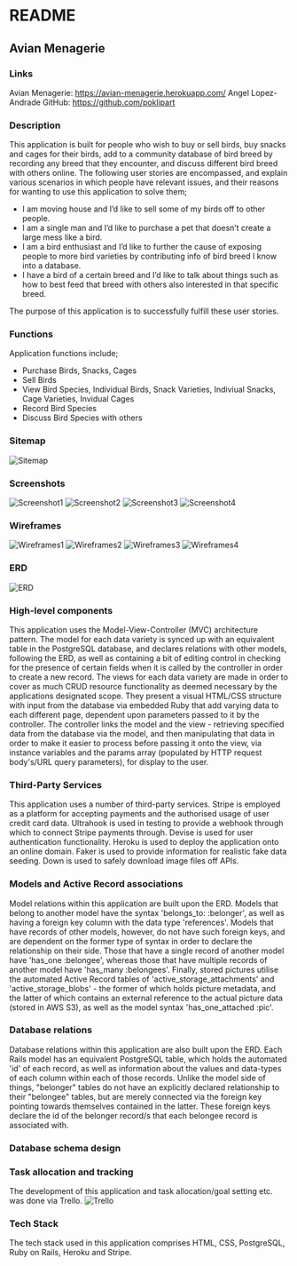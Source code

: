 # README

## Avian Menagerie

### Links
Avian Menagerie: https://avian-menagerie.herokuapp.com/
Angel Lopez-Andrade GitHub: https://github.com/poklipart

### Description
This application is built for people who wish to buy or sell birds, buy snacks and cages for their birds, add to a community database of bird breed by recording any breed that they encounter, and discuss different bird breed with others online. The following user stories are encompassed, and explain various scenarios in which people have relevant issues, and their reasons for wanting to use this application to solve them;

- I am moving house and I’d like to sell some of my birds off to other people.
- I am a single man and I’d like to purchase a pet that doesn’t create a large mess like a bird.
- I am a bird enthusiast and I’d like to further the cause of exposing people to more bird varieties by contributing info of bird breed I know into a database.
- I have a bird of a certain breed and I’d like to talk about things such as how to best feed that breed with others also interested in that specific breed.

The purpose of this application is to successfully fulfill these user stories.

### Functions
Application functions include;
- Purchase Birds, Snacks, Cages
- Sell Birds
- View Bird Species, Individual Birds, Snack Varieties, Indiviual Snacks, Cage Varieties, Invidual Cages
- Record Bird Species
- Discuss Bird Species with others

### Sitemap
![Sitemap](./docs/sitemap.png)

### Screenshots
![Screenshot1](./docs/screenshot1.png)
![Screenshot2](./docs/screenshot2.png)
![Screenshot3](./docs/screenshot3.png)
![Screenshot4](./docs/screenshot4.png)

### Wireframes
![Wireframes1](./docs/wireframes1.png)
![Wireframes2](./docs/wireframes2.png)
![Wireframes3](./docs/wireframes3.png)
![Wireframes4](./docs/wireframes4.png)

### ERD
![ERD](./docs/erd1.png)

### High-level components
This application uses the Model-View-Controller (MVC) architecture pattern. The model for each data variety is synced up with an equivalent table in the PostgreSQL database, and declares relations with other models, following the ERD, as well as containing a bit of editing control in checking for the presence of certain fields when it is called by the controller in order to create a new record. The views for each data variety are made in order to cover as much CRUD resource functionality as deemed necessary by the applications designated scope. They present a visual HTML/CSS structure with input from the database via embedded Ruby that add varying data to each different page, dependent upon parameters passed to it by the controller. The controller links the model and the view - retrieving specified data from the database via the model, and then manipulating that data in order to make it easier to process before passing it onto the view, via instance variables and the params array (populated by HTTP request body's/URL query parameters), for display to the user.

### Third-Party Services
This application uses a number of third-party services. Stripe is employed as a platform for accepting payments and the authorised usage of user credit card data. Ultrahook is used in testing to provide a webhook through which to connect Stripe payments through. Devise is used for user authentication functionality. Heroku is used to deploy the application onto an online domain. Faker is used to provide information for realistic fake data seeding. Down is used to safely download image files off APIs.

### Models and Active Record associations
Model relations within this application are built upon the ERD. Models that belong to another model have the syntax 'belongs_to: :belonger', as well as having a foreign key column with the data type 'references'. Models that have records of other models, however, do not have such foreign keys, and are dependent on the former type of syntax in order to declare the relationship on their side. Those that have a single record of another model have 'has_one :belongee', whereas those that have multiple records of another model have 'has_many :belongees'. Finally, stored pictures utilise the automated Active Record tables of 'active_storage_attachments' and 'active_storage_blobs' - the former of which holds picture metadata, and the latter of which contains an external reference to the actual picture data (stored in AWS S3), as well as the model syntax 'has_one_attached :pic'.

### Database relations
Database relations within this application are also built upon the ERD. Each Rails model has an equivalent PostgreSQL table, which holds the automated 'id' of each record, as well as information about the values and data-types of each column within each of those records. Unlike the model side of things, "belonger" tables do not have an explicitly declared relationship to their "belongee" tables, but are merely connected via the foreign key pointing towards themselves contained in the latter. These foreign keys declare the id of the belonger record/s that each belongee record is associated with.

### Database schema design


### Task allocation and tracking
The development of this application and task allocation/goal setting etc. was done via Trello.
![Trello](./docs/trello.png)

### Tech Stack
The tech stack used in this application comprises HTML, CSS, PostgreSQL, Ruby on Rails, Heroku and Stripe.
